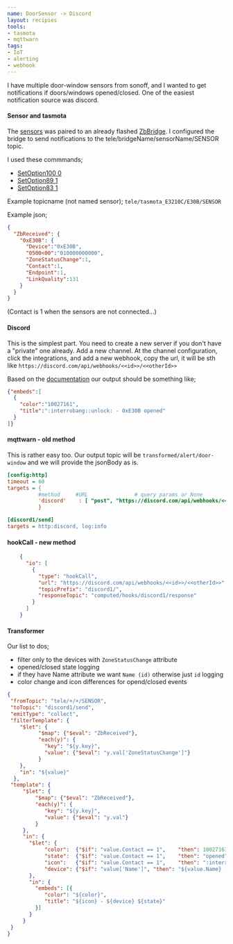 ```yaml
---
name: DoorSensor -> Discord
layout: recipies
tools:
- tasmota
- mqttwarn
tags:
- IoT
- alerting
- webhook
---
```


I have multiple door-window sensors from sonoff, and I wanted to get notifications if doors/windows opened/closed.
One of the easiest notification source was discord.

#### Sensor and tasmota
The [sensors](https://www.itead.cc/sonoff-snzb-04-zigbee-wireless-door-window-sensor.html) was paired to an already flashed [ZbBridge](https://www.itead.cc/sonoff-zbbridge.html).
I configured the bridge to send notifications to the tele/bridgeName/sensorName/SENSOR topic.

I used these commmands;
 - [SetOption100 0](https://tasmota.github.io/docs/Commands/#setoption100)
 - [SetOption89 1](https://tasmota.github.io/docs/Commands/#setoption89)
 - [SetOption83 1](https://tasmota.github.io/docs/Commands/#setoption83)

Example topicname (not named sensor); `tele/tasmota_E3210C/E30B/SENSOR`

Example json;
```json
{
  "ZbReceived": {
    "0xE30B": {
      "Device":"0xE30B",
      "0500<00":"010000000000",
      "ZoneStatusChange":1,
      "Contact":1,
      "Endpoint":1,
      "LinkQuality":131
    }
  }
}
```
(Contact is 1 when the sensors are not connected...)

#### Discord
This is the simplest part. You need to create a new server if you don't have a "private" one already.
Add a new channel. At the channel configuration, click the integrations, and add a new webhook, copy the url, it will be sth like `https://discord.com/api/webhooks/<<id>>/<<otherId>>`

Based on the [documentation](https://discord.com/developers/docs/resources/webhook#execute-webhook) our output should be something like;
```json
{"embeds":[
  {
    "color":"10027161",
    "title":":interrobang::unlock: - 0xE30B opened"
  }
]}
```

#### mqttwarn - old method
This is rather easy too. Our output topic will be `transformed/alert/door-window` and we will provide the jsonBody as is.

```ini
[config:http]
timeout = 60
targets = {
          #method     #URL               # query params or None                              # list auth # Json
          'discord'    : [ "post", "https://discord.com/api/webhooks/<<id>>/<<otherId>>", None, None, True ]
          }

[discord1/send]
targets = http:discord, log:info
```

#### hookCall - new method
```json
    {
      "io": [
        {
          "type": "hookCall",
          "url": "https://discord.com/api/webhooks/<<id>>/<<otherId>>",
          "topicPrefix": "discord1/",
          "responseTopic": "computed/hooks/discord1/response"
        }
      ]
    }
```

#### Transformer
Our list to dos;
 - filter only to the devices with `ZoneStatusChange` attribute
 - opened/closed state logging
 - if they have Name attribute we want `Name (id)` otherwise just `id` logging
 - color change and icon differences for opend/closed events

```json
{
 "fromTopic": "tele/+/+/SENSOR",
 "toTopic": "discord1/send",
 "emitType": "collect",
 "filterTemplate": {
    "$let": {
          "$map": {"$eval": "ZbReceived"},
          "each(y)": {
            "key": "${y.key}", 
            "value": {"$eval": "y.val['ZoneStatusChange']"}
          }
    },
    "in": "${value}"
  },
 "template": {
     "$let": {
         "$map": {"$eval": "ZbReceived"},
         "each(y)": {
            "key": "${y.key}",
            "value": {"$eval": "y.val"}
         }
     },
     "in": {
       "$let": {
            "color":  {"$if": "value.Contact == 1",    "then": 10027161, "else": 10066176},
            "state":  {"$if": "value.Contact == 1",    "then": "opened", "else": "closed"},
            "icon":   {"$if": "value.Contact == 1",    "then": ":interrobang::unlock:", "else": ":lock:"},
            "device": {"$if": "value['Name']", "then": "${value.Name} (_${value.Device}_)", "else": "${value.Device}"}
       },
       "in": {
         "embeds": [{
            "color": "${color}",
            "title": "${icon} - ${device} ${state}"
         }]
       }
     }
 }
}
```
